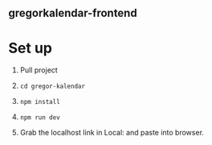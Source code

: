 ## gregorkalendar-frontend

# Set up

1. Pull project

2. `cd gregor-kalendar`

3. `npm install`

4. `npm run dev`

5. Grab the localhost link in Local: and paste into browser.
